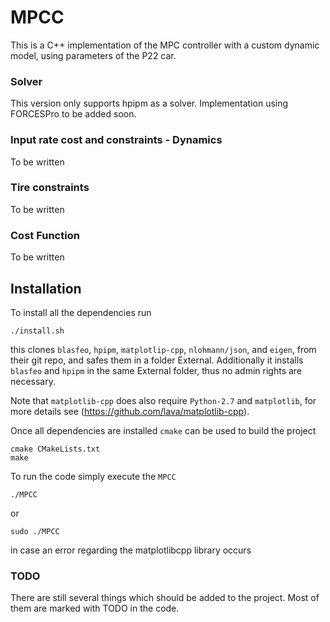 # MPCC
This is a C++ implementation of the MPC controller with a custom dynamic model, using parameters of the P22 car.

### Solver
This version only supports hpipm as a solver. Implementation using FORCESPro to be added soon.

### Input rate cost and constraints - Dynamics
To be written

### Tire constraints
To be written

### Cost Function
To be written

## Installation 

To install all the dependencies run
```
./install.sh
```
this clones `blasfeo`, `hpipm`, `matplotlip-cpp`, `nlohmann/json`, and `eigen`, from their git repo, and safes them in a folder External. Additionally it installs `blasfeo` and `hpipm` in the same External folder, thus no admin rights are necessary.

Note that `matplotlib-cpp` does also require `Python-2.7` and `matplotlib`, for more details see (https://github.com/lava/matplotlib-cpp).

Once all dependencies are installed `cmake` can be used to build the project
```
cmake CMakeLists.txt
make
```
To run the code simply execute the `MPCC`
```
./MPCC
```
or 

```
sudo ./MPCC
```
in case an error regarding the matplotlibcpp library occurs

### TODO

There are still several things which should be added to the project. Most of them are marked with TODO in the code.
